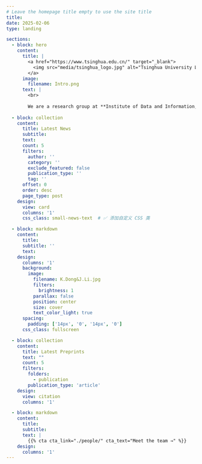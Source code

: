```yaml
---
# Leave the homepage title empty to use the site title
title:
date: 2025-02-06
type: landing

sections:
  - block: hero
    content:
      title: |
        <a href="https://www.tsinghua.edu.cn/" target="_blank">
          <img src="media/tsinghua_logo.jpg" alt="Tsinghua University Logo" height="5">
        </a>
      image:
        filename: Intro.png
      text: |
        <br>
        
        We are a research group at **Institute of Data and Information, Tsinghua Shenzhen International Graduate School**.
    
  - block: collection
    content:
      title: Latest News
      subtitle:
      text:
      count: 5
      filters:
        author: ''
        category: ''
        exclude_featured: false
        publication_type: ''
        tag: ''
      offset: 0
      order: desc
      page_type: post
    design:
      view: card
      columns: '1'
      css_class: small-news-text  # ✅ 添加自定义 CSS 类

  - block: markdown
    content:
      title:
      subtitle: ''
      text:
    design:
      columns: '1'
      background:
        image: 
          filename: K.Dong&J.Li.jpg
          filters:
            brightness: 1
          parallax: false
          position: center
          size: cover
          text_color_light: true
      spacing:
        padding: ['14px', '0', '14px', '0']
      css_class: fullscreen

  - block: collection
    content:
      title: Latest Preprints
      text: ""
      count: 5
      filters:
        folders:
          - publication
        publication_type: 'article'
    design:
      view: citation
      columns: '1'

  - block: markdown
    content:
      title:
      subtitle:
      text: |
        {{% cta cta_link="./people/" cta_text="Meet the team →" %}}
    design:
      columns: '1'
---
```


